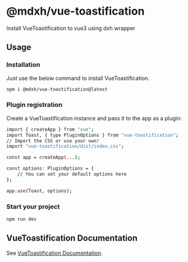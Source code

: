 # @mdxh/vue-toastification

Install VueToastification to vue3 using dxh wrapper

## Usage

### Installation

Just use the below command to install VueToastification.

```sh
npm i @mdxh/vue-toastification@latest
```

### Plugin registration

Create a VueToastification instance and pass it to the app as a plugin:

```sh
import { createApp } from "vue";
import Toast, { type PluginOptions } from "vue-toastification";
// Import the CSS or use your own!
import "vue-toastification/dist/index.css";

const app = createApp(...);

const options: PluginOptions = {
    // You can set your default options here
};

app.use(Toast, options);
```

### Start your project

```sh
npm run dev
```

## VueToastification Documentation

See [VueToastification Documentation](https://github.com/Maronato/vue-toastification).

